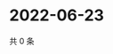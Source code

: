 # 2022-06-23

共 0 条

<!-- BEGIN WEIBO -->
<!-- 最后更新时间 Thu Jun 23 2022 22:01:13 GMT+0800 (China Standard Time) -->

<!-- END WEIBO -->
